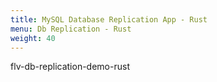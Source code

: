 ```yaml
---
title: MySQL Database Replication App - Rust
menu: Db Replication - Rust
weight: 40
---
```


flv-db-replication-demo-rust

